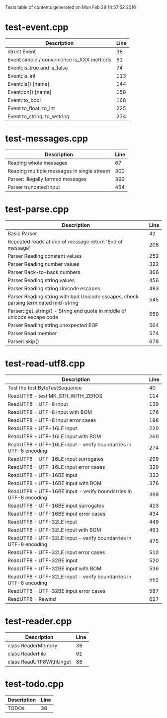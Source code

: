 Tests table of contents generated on Mon Feb 29 14:57:52 2016

# test-event.cpp
| Description | Line |
|-------------|------|
| struct Event | 38 |
| Event simple / convenience is_XXX methods | 61 |
| Event::is_true and is_false | 74 |
| Event::is_int | 113 |
| Event::is() [name] | 144 |
| Event::on() [name] | 158 |
| Event::to_bool | 168 |
| Event to_float, to_int | 225 |
| Event to_string, to_wstring | 274 |

# test-messages.cpp
| Description | Line |
|-------------|------|
| Reading whole messages | 67 |
| Reading multiple messages in single stream | 300 |
| Parser: illegally formed messages | 399 |
| Parser truncated input | 454 |

# test-parse.cpp
| Description | Line |
|-------------|------|
| Basic Parser | 42 |
| Repeated reads at end of message return 'End of message' | 208 |
| Parser Reading constant values | 252 |
| Parser Reading number values | 322 |
| Parser Back-to-back numbers | 366 |
| Parser Reading string values | 456 |
| Parser Reading string Unicode escapes | 483 |
| Parser Reading string with bad Unicode escapes, check parsing terminated mid-string | 545 |
| Parser::get_string() - String end quote in middle of unicode escape code | 550 |
| Parser Reading string unexpected EOF | 564 |
| Parser Read member | 574 |
| Parser::skip() | 678 |

# test-read-utf8.cpp
| Description | Line |
|-------------|------|
| Test the test ByteTestSequence | 40 |
| ReadUTF8 - test MK_STR_WITH_ZEROS | 114 |
| ReadUTF8 - UTF-8 input | 139 |
| ReadUTF8 - UTF-8 input with BOM | 176 |
| ReadUTF8 - UTF-8 input error cases | 198 |
| ReadUTF8 - UTF-16LE input | 220 |
| ReadUTF8 - UTF-16LE input with BOM | 260 |
| ReadUTF8 - UTF-16LE input - verify boundarries in UTF-8 encoding | 274 |
| ReadUTF8 - UTF-16LE input surrogates | 299 |
| ReadUTF8 - UTF-16LE input error cases | 320 |
| ReadUTF8 - UTF-16BE input | 333 |
| ReadUTF8 - UTF-16BE input with BOM | 376 |
| ReadUTF8 - UTF-16BE input - verify boundarries in UTF-8 encoding | 388 |
| ReadUTF8 - UTF-16BE input surrogates | 413 |
| ReadUTF8 - UTF-16BE input error cases | 434 |
| ReadUTF8 - UTF-32LE input | 449 |
| ReadUTF8 - UTF-32LE input with BOM | 461 |
| ReadUTF8 - UTF-32LE input - verify boundarries in UTF-8 encoding | 475 |
| ReadUTF8 - UTF-32LE input error cases | 510 |
| ReadUTF8 - UTF-32BE input | 520 |
| ReadUTF8 - UTF-32BE input with BOM | 536 |
| ReadUTF8 - UTF-32LE input - verify boundarries in UTF-8 encoding | 552 |
| ReadUTF8 - UTF-32BE input error cases | 587 |
| ReadUTF8 - Rewind | 627 |

# test-reader.cpp
| Description | Line |
|-------------|------|
| class ReaderMemory | 38 |
| class ReaderFile | 61 |
| class ReadUTF8WithUnget | 88 |

# test-todo.cpp
| Description | Line |
|-------------|------|
| TODOs | 38 |
